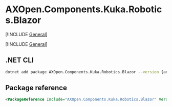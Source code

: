# AXOpen.Components.Kuka.Robotics.Blazor

[!INCLUDE [General](../../docs/README.md)]

[!INCLUDE [General](../../../../docfx/articles/notes/NUGET_PACAKGE_BLAZOR_GENERAL.md)]

## .NET CLI

~~~bash
dotnet add package AXOpen.Components.Kuka.Robotics.Blazor --version {axopen-version}
~~~

## Package reference

~~~xml
<PackageReference Include="AXOpen.Components.Kuka.Robotics.Blazor" Version="{axopen-version}" />
~~~
